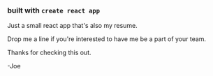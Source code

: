 ### built with `create react app`

Just a small react app that's also my resume.

Drop me a line if you're interested to have me be a part of your team.

Thanks for checking this out.

-Joe
